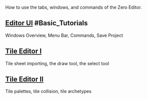 How to use the tabs, windows, and commands of the Zero Editor.

 ## [Editor UI](https://github.com/ZilchEngine/ZilchDocs/blob/master/zero_editor_documentation/tutorials/editor/editorui.markdown) #Basic_Tutorials
Windows Overview, Menu Bar, Commands, Save Project

 ## [Tile Editor I](https://github.com/ZilchEngine/ZilchDocs/blob/master/zero_editor_documentation/tutorials/editor/tile_editor.markdown)
Tile sheet importing, the draw tool, the select tool

 ## [Tile Editor II](https://github.com/ZilchEngine/ZilchDocs/blob/master/zero_editor_documentation/tutorials/editor/tile_editor_ii.markdown)
Tile palettes, tile collision, tile archetypes 

 